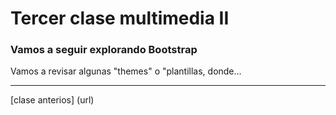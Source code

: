 # Tercer clase multimedia II
### Vamos a seguir explorando Bootstrap

Vamos a revisar algunas "themes" o "plantillas, donde...

---------

[clase anterios] (url)
